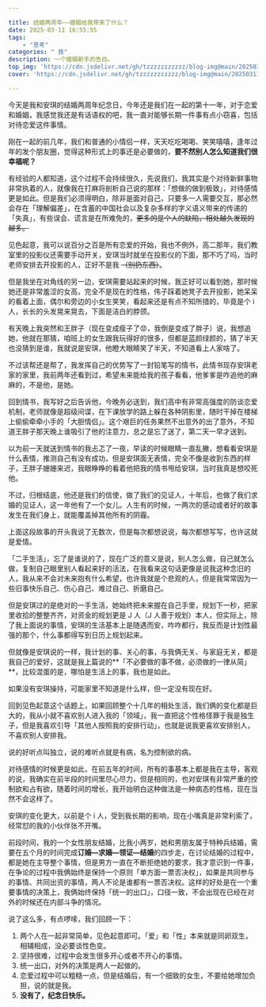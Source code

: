 ```yaml
---

title: 结婚两周年——婚姻给我带来了什么？
date: 2025-03-11 16:55:55
tags:
    - "思考"
categories: " 我"
description: 一个婚姻新手的告白。
top_img: 'https://cdn.jsdelivr.net/gh/tzzzzzzzzzzz/blog-img@main/20250311165529848.png'
cover: 'https://cdn.jsdelivr.net/gh/tzzzzzzzzzzz/blog-img@main/20250311165529848.png'

---
```

今天是我和安琪的结婚两周年纪念日，今年还是我们在一起的第十一年，对于恋爱和婚姻，我感觉我还是有话语权的吧，我一直对能够长期一件事有点小窃喜，包括对待恋爱这件事情。

刚在一起的前几年，我们和普通的小情侣一样，天天吃吃喝喝、笑笑嘻嘻，逢年过年的发个朋友圈，觉得这种形式上的事还是必要做的，**要不然别人怎么知道我们很幸福呢？**

有经验的人都知道，这个过程不会持续很久，先说我们，我其实是个对待新鲜事物非常执着的人，就像我在打麻将剖析自己说的那样：「想做的做到极致」，对待感情更是如此。但是我们必须得明白，除非是面对自己，只要多一人需要交互，那必然会存在「理解偏差」，在含蓄的中国社会以及复杂多样的字义语义带来的传递的「失真」，有些误会、谎言是在所难免的，~~更多的是个人的缺陷，相处越久发现的越多。~~

见色起意，我可以说百分之百是所有恋爱的开始，我也不例外，高二那年，我们教室里的投影仪还需要手动开关，安琪当时就坐在投影仪的下面，那不巧了吗，当时老师安排去开投影的人，正好不是我 ~~（别扔东西）~~。

但是我坐在对角线的另一边，安琪需要站起来的时候，我正好可以看到她，那时候她还是非常羞涩的女高，完全不是现在的性格，伟子踩着她凳子去开投影，她呆呆的看着上面，偶尔和旁边的小女生笑笑，看起来还是有点不知所措的，毕竟是个 i 人，长长的头发晃来晃去，下面是洁白的脖颈。

有天晚上我突然和王胖子（现在变成瘦子了😡，我倒是变成了胖子）说，我想追她，他就在那猜，咱班上的女生跟我玩得好的很多，但都是蓝颜绿颜的，猜了半天也没猜到是谁，我就说是安琪，他瞪大眼睛笑了半天，不知道看上人家啥了。

不过该帮还是帮了，我发挥自己的优势写了一封铅笔写的情书，此情书现存安琪老家的家里，我前两年还看到过，希望未来能给我的孩子看看，他爹爹是咋追他的麻麻的，不是他，是她。

回到情书，我写好之后告诉他，今晚务必送到，我们高中有非常高强度的防谈恋爱机制，老师就像是超级间谍，在下课放学的路上躲在各种阴影里，随时干掉在楼梯上偷偷牵牵小手的「大胆情侣」。这个艰巨的任务果然不出意外的出了意外，不知道王胖子那天晚上谁吸引了他的注意力，总之是忘了送了，第二天一早才送到。

以为前一天就送到情书的我忐忑了一夜，早读的时候眼睛一直乱撇，想看看安琪是什么表情，推测自己有没有成功，但是安琪面无表情，完全不像是收到东西的样子，王胖子姗姗来迟，我眼睁睁的看着他把我的情书甩给安琪，当时我真是想咬死他。

不过，归根结底，他还是我们的信使，做了我们的见证人，十年后，也做了我们求婚的见证人，这一年他有了一个女儿。人生有的时候，一两次的感动或者好的故事发生在我们身上，就能覆盖掉其他所有的阴霾。

上面这段故事的开头我说了无数次，但是每次都想说说，每次都想写写，也许这就是爱情。

「二手生活」，忘了是谁说的了，现在广泛的意义是说，别人怎么做，自己就怎么做，复制自己眼里别人看起来好的活法，在我看来这句话更像是说我这种念旧的人，我从来不会对未来抱有什么希望，也许我就是个悲观的人，但是我常常因为一些旧事快乐自己、伤心自己、难过自己、折磨自己。

但是安琪过的是绝对的一手生活，她始终把未来握在自己手里，规划下一秒，把家里收拾的整整齐齐，对资金的规划更是 J 人（J 人善于规划）本人，但实际上，除了我上面说的事情，安琪的生活基本上是随遇而安，咋咋都行，我反而是计划性最强的那个，什么事都得写到日历上规划起来。

但就像是安琪说的一样，我计划的事、关心的事，与我俩无关、与家庭无关，都是我自己的爱好，这就是我上篇说的**「不必要做的事不做，必须做的一律从简」**，比较混蛋的是，哪怕是生活上的事，我也是如此。

如果没有安琪操持，可能家里不知道是什么样，但一定没有现在好。

回到见色起意这个话题上，如果回顾整个十几年的相处生活，我们俩的变化都是巨大的，我从小就不喜欢别人进入我的「领域」，我一直把这个性格怪罪于我是独生子，但是我喜欢引导「其他人按照我的安排行动」，也就是说我更喜欢安排别人，不喜欢别人安排我。

说的好听点叫独立，说的难听点就是有病，名为控制欲的病。

对待感情的时候更是如此，在前五年的时间，所有的事基本上都是我在主导，客观的说，我确实在前半段的时间里尽心尽力，但是相同的，也对安琪有非常严重的控制欲和占有欲，随着时间的增长，我开始明白这种做法是一种病态的性格，现在当然不会这样了。

安琪的变化更大，以前是个 i 人，受到我长期的影响，现在小嘴真是非常利索了，经常怼的我的小伙伴张不开嘴。

前段时间，我的一个女性朋友结婚，比我小两岁，她和男朋友属于特种兵结婚，需要在五个月的时间完成**订婚—求婚—领证—结婚**的四步走，在讨论结婚的过程中，都是她在主导整个事情，但是男方一直在不断拒绝她的要求，我才意识到一件事，在争论的过程中我俩始终是保持一个原则「单方面一票否决权」，如果是共同参与的事情、共同出资的事情，两人不论是谁都有一票否决权。这样的好处是在一个重要事情的决策上，我俩始终保持「统一的出口」，口径一致，不会出现在已经在对外的时候还在内部斗争的情况。

说了这么多，有点啰嗦，我们回顾一下：

1. 两个人在一起非常简单，见色起意即可。「爱」和「性」本来就是同卵双生，相辅相成，没必要谈性色变。
2. 坚持很难，过程中会发生很多开心或者不开心的事情。
3. 统一出口，对外的决策是两人一起做的。
4. 恋爱过程中可以粗糙一点，但是结婚后，有一个细致的女生，不要给她增加负担，说的就是我。
5. **没有了，纪念日快乐。**